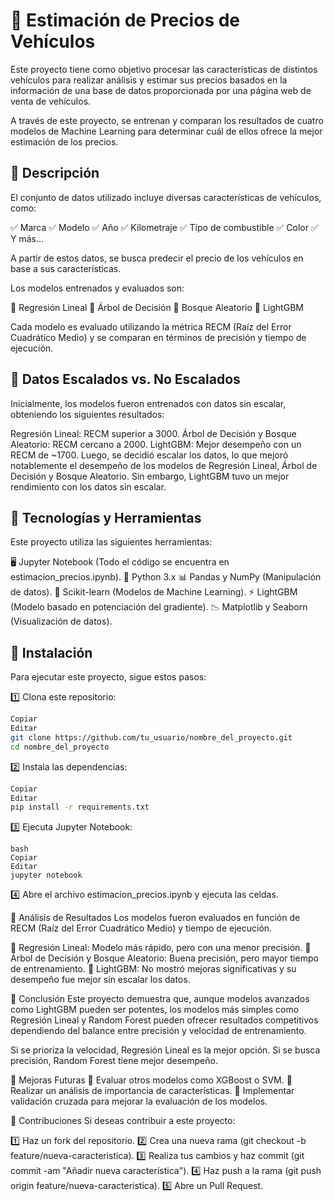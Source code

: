 # 📌 Estimación de Precios de Vehículos
Este proyecto tiene como objetivo procesar las características de distintos vehículos para realizar análisis y estimar sus precios basados en la información de una base de datos proporcionada por una página web de venta de vehículos.

A través de este proyecto, se entrenan y comparan los resultados de cuatro modelos de Machine Learning para determinar cuál de ellos ofrece la mejor estimación de los precios.

## 📌 Descripción
El conjunto de datos utilizado incluye diversas características de vehículos, como:

✅ Marca
✅ Modelo
✅ Año
✅ Kilometraje
✅ Tipo de combustible
✅ Color
✅ Y más…

A partir de estos datos, se busca predecir el precio de los vehículos en base a sus características.

Los modelos entrenados y evaluados son:

🔹 Regresión Lineal
🔹 Árbol de Decisión
🔹 Bosque Aleatorio
🔹 LightGBM

Cada modelo es evaluado utilizando la métrica RECM (Raíz del Error Cuadrático Medio) y se comparan en términos de precisión y tiempo de ejecución.

## 📌 Datos Escalados vs. No Escalados
Inicialmente, los modelos fueron entrenados con datos sin escalar, obteniendo los siguientes resultados:

Regresión Lineal: RECM superior a 3000.
Árbol de Decisión y Bosque Aleatorio: RECM cercano a 2000.
LightGBM: Mejor desempeño con un RECM de ~1700.
Luego, se decidió escalar los datos, lo que mejoró notablemente el desempeño de los modelos de Regresión Lineal, Árbol de Decisión y Bosque Aleatorio. Sin embargo, LightGBM tuvo un mejor rendimiento con los datos sin escalar.

## 📌 Tecnologías y Herramientas
Este proyecto utiliza las siguientes herramientas:

🖥 Jupyter Notebook (Todo el código se encuentra en estimacion_precios.ipynb).
🐍 Python 3.x
📊 Pandas y NumPy (Manipulación de datos).
🤖 Scikit-learn (Modelos de Machine Learning).
⚡ LightGBM (Modelo basado en potenciación del gradiente).
📉 Matplotlib y Seaborn (Visualización de datos).

## 📌 Instalación
Para ejecutar este proyecto, sigue estos pasos:

1️⃣ Clona este repositorio:

```bash
Copiar
Editar
git clone https://github.com/tu_usuario/nombre_del_proyecto.git
cd nombre_del_proyecto
```
2️⃣ Instala las dependencias:

```bash
Copiar
Editar
pip install -r requirements.txt
```
3️⃣ Ejecuta Jupyter Notebook:
```
bash
Copiar
Editar
jupyter notebook
```
4️⃣ Abre el archivo estimacion_precios.ipynb y ejecuta las celdas.

📌 Análisis de Resultados
Los modelos fueron evaluados en función de RECM (Raíz del Error Cuadrático Medio) y tiempo de ejecución.

🔹 Regresión Lineal: Modelo más rápido, pero con una menor precisión.
🔹 Árbol de Decisión y Bosque Aleatorio: Buena precisión, pero mayor tiempo de entrenamiento.
🔹 LightGBM: No mostró mejoras significativas y su desempeño fue mejor sin escalar los datos.

📌 Conclusión
Este proyecto demuestra que, aunque modelos avanzados como LightGBM pueden ser potentes, los modelos más simples como Regresión Lineal y Random Forest pueden ofrecer resultados competitivos dependiendo del balance entre precisión y velocidad de entrenamiento.

Si se prioriza la velocidad, Regresión Lineal es la mejor opción.
Si se busca precisión, Random Forest tiene mejor desempeño.

📌 Mejoras Futuras
🚀 Evaluar otros modelos como XGBoost o SVM.
🚀 Realizar un análisis de importancia de características.
🚀 Implementar validación cruzada para mejorar la evaluación de los modelos.

📌 Contribuciones
Si deseas contribuir a este proyecto:

1️⃣ Haz un fork del repositorio.
2️⃣ Crea una nueva rama (git checkout -b feature/nueva-caracteristica).
3️⃣ Realiza tus cambios y haz commit (git commit -am "Añadir nueva característica").
4️⃣ Haz push a la rama (git push origin feature/nueva-caracteristica).
5️⃣ Abre un Pull Request.
